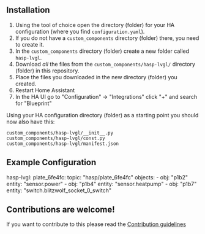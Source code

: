 ## Installation

1. Using the tool of choice open the directory (folder) for your HA configuration (where you find `configuration.yaml`).
2. If you do not have a `custom_components` directory (folder) there, you need to create it.
3. In the `custom_components` directory (folder) create a new folder called `hasp-lvgl`.
4. Download _all_ the files from the `custom_components/hasp-lvgl/` directory (folder) in this repository.
5. Place the files you downloaded in the new directory (folder) you created.
6. Restart Home Assistant
7. In the HA UI go to "Configuration" -> "Integrations" click "+" and search for "Blueprint"

Using your HA configuration directory (folder) as a starting point you should now also have this:

```text
custom_components/hasp-lvgl/__init__.py
custom_components/hasp-lvgl/const.py
custom_components/hasp-lvgl/manifest.json
```

## Example Configuration 

hasp-lvgl:
  plate_6fe4fc:
    topic: "hasp/plate_6fe4fc"
    objects:
      - obj: "p1b2"
        entity: "sensor.power"
      - obj: "p1b4"
        entity: "sensor.heatpump"
      - obj: "p1b7"
        entity: "switch.blitzwolf_socket_0_switch"

## Contributions are welcome!

If you want to contribute to this please read the [Contribution guidelines](CONTRIBUTING.md)


